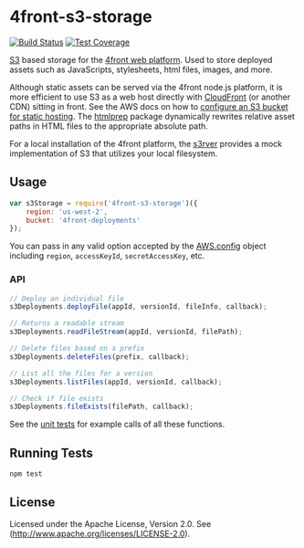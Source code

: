 # 4front-s3-storage

[![Build Status][travis-image]][travis-url]
[![Test Coverage][coveralls-image]][coveralls-url]

[S3](http://aws.amazon.com/s3) based storage for the [4front web platform](http://4front.io). Used to store deployed assets such as JavaScripts, stylesheets, html files, images, and more.

Although static assets can be served via the 4front node.js platform, it is more efficient to use S3 as a web host directly with [CloudFront](http://aws.amazon.com/cloudfront/) (or another CDN) sitting in front. See the AWS docs on how to [configure an S3  bucket for static hosting](http://docs.aws.amazon.com/AmazonS3/latest/UG/ConfiguringBucketWebsite.html). The [htmlprep](https://www.npmjs.com/package/htmlprep) package dynamically rewrites relative asset paths in HTML files to the appropriate absolute path.

For a local installation of the 4front platform, the [s3rver](https://www.npmjs.com/package/s3rver) provides a mock implementation of S3 that utilizes your local filesystem.

## Usage

~~~js
var s3Storage = require('4front-s3-storage')({
	region: 'us-west-2',
	bucket: '4front-deployments'
});
~~~

You can pass in any valid option accepted by the [AWS.config](http://docs.aws.amazon.com/AWSJavaScriptSDK/guide/node-configuring.html) object including `region`, `accessKeyId`, `secretAccessKey`, etc.

### API

~~~js
// Deploy an individual file
s3Deployments.deployFile(appId, versionId, fileInfo, callback);

// Returns a readable stream
s3Deployments.readFileStream(appId, versionId, filePath);

// Delete files based on a prefix
s3Deployments.deleteFiles(prefix, callback);

// List all the files for a version
s3Deployments.listFiles(appId, versionId, callback);

// Check if file exists
s3Deployments.fileExists(filePath, callback);
~~~

See the [unit tests](https://github.com/4front/s3-deployments/blob/master/test/s3.js) for example calls of all these functions.

## Running Tests
~~~
npm test
~~~

## License
Licensed under the Apache License, Version 2.0. See (http://www.apache.org/licenses/LICENSE-2.0).

[travis-image]: https://img.shields.io/travis/4front/s3-deployments.svg?style=flat
[travis-url]: https://travis-ci.org/4front/s3-deployments
[coveralls-image]: https://img.shields.io/coveralls/4front/s3-deployments.svg?style=flat
[coveralls-url]: https://coveralls.io/r/4front/s3-deployments?branch=master
